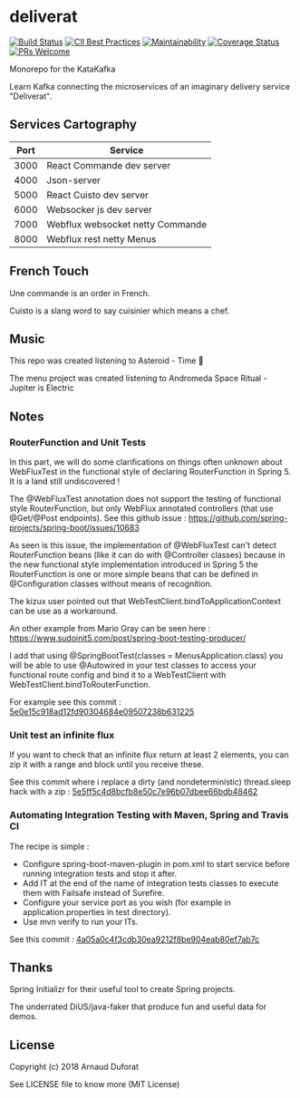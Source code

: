 # deliverat
[![Build Status](https://travis-ci.org/neokeld/deliverat.png?branch=master)](https://travis-ci.org/neokeld/deliverat) [![CII Best Practices](https://bestpractices.coreinfrastructure.org/projects/2421/badge)](https://bestpractices.coreinfrastructure.org/projects/2421) [![Maintainability](https://api.codeclimate.com/v1/badges/017c74a610a67baf9bfd/maintainability)](https://codeclimate.com/github/neokeld/deliverat/maintainability) [![Coverage Status](https://coveralls.io/repos/github/neokeld/deliverat/badge.svg?branch=master)](https://coveralls.io/github/neokeld/deliverat?branch=master) [![PRs Welcome](https://img.shields.io/badge/PRs-welcome-brightgreen.svg?style=flat-square)](http://makeapullrequest.com)

Monorepo for the KataKafka

Learn Kafka connecting the microservices of an imaginary delivery service "Deliverat".

## Services Cartography

| Port | Service                          |
| ---- | -------------------------------- |
| 3000 | React Commande dev server        |
| 4000 | Json-server                      |
| 5000 | React Cuisto dev server          |
| 6000 | Websocker js dev server          |
| 7000 | Webflux websocket netty Commande |
| 8000 | Webflux rest netty Menus         |

## French Touch

Une commande is an order in French.

Cuisto is a slang word to say cuisinier which means a chef.

## Music
This repo was created listening to Asteroid - Time :guitar:

The menu project was created listening to Andromeda Space Ritual - Jupiter is Electric

## Notes
### RouterFunction and Unit Tests
In this part, we will do some clarifications on things often unknown about WebFluxTest in the functional style of declaring RouterFunction in Spring 5. It is a land still undiscovered !

The @WebFluxTest annotation does not support the testing of functional style RouterFunction, but only WebFlux annotated controllers (that use @Get/@Post endpoints). See this github issue : https://github.com/spring-projects/spring-boot/issues/10683

As seen is this issue, the implementation of @WebFluxTest can't detect RouterFunction beans (like it can do with @Controller classes) because in the new functional style implementation introduced in Spring 5 the RouterFunction is one or more simple beans that can be defined in @Configuration classes without means of recognition.

The kizux user pointed out that WebTestClient.bindToApplicationContext can be use as a workaround.

An other example from Mario Gray can be seen here : https://www.sudoinit5.com/post/spring-boot-testing-producer/

I add that using @SpringBootTest(classes = MenusApplication.class) you will be able to use @Autowired in your test classes to access your functional route config and bind it to a WebTestClient with WebTestClient.bindToRouterFunction.

For example see this commit : [5e0e15c918ad12fd90304684e09507238b631225](https://github.com/neokeld/deliverat/commit/5e0e15c918ad12fd90304684e09507238b631225)

### Unit test an infinite flux
If you want to check that an infinite flux return at least 2 elements, you can zip it with a range and block until you receive these.

See this commit where i replace a dirty (and nondeterministic) thread.sleep hack with a zip : [5e5ff5c4d8bcfb8e50c7e96b07dbee66bdb48462](https://github.com/neokeld/deliverat/commit/5e5ff5c4d8bcfb8e50c7e96b07dbee66bdb48462)

### Automating Integration Testing with Maven, Spring and Travis CI
The recipe is simple :
* Configure spring-boot-maven-plugin in pom.xml to start service before running integration tests and stop it after.
* Add IT at the end of the name of integration tests classes to execute them with Failsafe instead of Surefire.
* Configure your service port as you wish (for example in application.properties in test directory).
* Use mvn verify to run your ITs.

See this commit : [4a05a0c4f3cdb30ea9212f8be904eab80ef7ab7c](https://github.com/neokeld/deliverat/commit/4a05a0c4f3cdb30ea9212f8be904eab80ef7ab7c)

## Thanks
Spring Initializr for their useful tool to create Spring projects.

The underrated DiUS/java-faker that produce fun and useful data for demos.

## License

Copyright (c) 2018 Arnaud Duforat

See LICENSE file to know more (MIT License)

